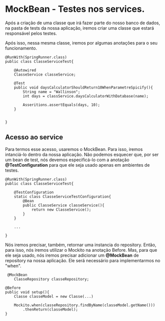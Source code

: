 # MockBean - Testes nos services.

Após a criação de uma classe que irá fazer parte do nosso banco de dados, na pasta de tests da nossa aplicação, iremos criar uma classe que estará responsável pelos testes.

Após isso, nessa mesma classe, iremos por algumas anotações para o seu funcionamento.

```
@RunWith(SpringRunner.class)
public class ClasseServiceTest{

    @Autowired
    ClasseService classeService;

    @Test
    public void daysCalculatorShouldReturn10WhenParametreSpicify(){
        String name = "Wallinson";
        int days = classService.daysCalculatorWithDatabase(name);

        Asseritions.assertEquals(days, 10);
    }


}
```

## Acesso ao service

Para termos esse acesso, usaremos o MockBean. Para isso, iremos intanciá-lo dentro da nossa aplicação. Não podemos esquecer que, por ser um bean de test, nós devemos especificá-lo com a anotação **@TestConfiguration** para que ele seja usado apenas em ambientes de testes.

```
@RunWith(SpringRunner.class)
public class ClasseServiceTest{

    @TestConfiguration
    static class ClasseServiceTestConfiguration{
        @Bean
        public ClasseService classeService(){
            return new ClasseService();
        }
    }

    ...

}
```

Nós iremos precisar, também, retornar uma instancia do repository. Então, para isso, nós iremos utilizar o Mockito na anotação Before. Mas, para que ele seja usado, nós iremos precisar adicionar um **@MockBean** de repository na nossa aplicação. Ele será necessário para implementarmos no "when".

```
 @MockBean
    ClasseRepository classeRepository;

@Before
public void setup(){
    Classe classeModel = new Classe(...)

    Mockito.when(classeRepository.findByName(classeModel.getName()))
        .thenReturn(classeModel);
}
```